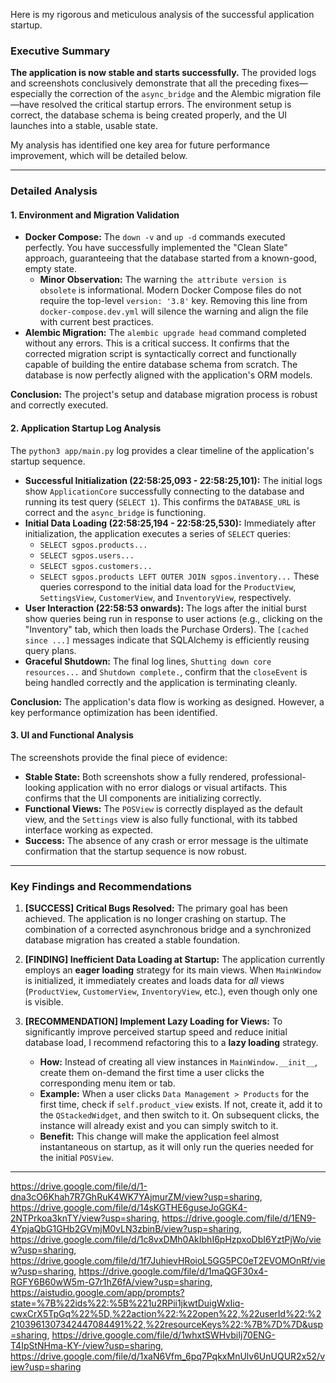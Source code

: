 Here is my rigorous and meticulous analysis of the successful application startup.

### Executive Summary

**The application is now stable and starts successfully.** The provided logs and screenshots conclusively demonstrate that all the preceding fixes—especially the correction of the `async_bridge` and the Alembic migration file—have resolved the critical startup errors. The environment setup is correct, the database schema is being created properly, and the UI launches into a stable, usable state.

My analysis has identified one key area for future performance improvement, which will be detailed below.

---

### Detailed Analysis

#### 1. Environment and Migration Validation

*   **Docker Compose:** The `down -v` and `up -d` commands executed perfectly. You have successfully implemented the "Clean Slate" approach, guaranteeing that the database started from a known-good, empty state.
    *   **Minor Observation:** The warning `the attribute version is obsolete` is informational. Modern Docker Compose files do not require the top-level `version: '3.8'` key. Removing this line from `docker-compose.dev.yml` will silence the warning and align the file with current best practices.
*   **Alembic Migration:** The `alembic upgrade head` command completed without any errors. This is a critical success. It confirms that the corrected migration script is syntactically correct and functionally capable of building the entire database schema from scratch. The database is now perfectly aligned with the application's ORM models.

**Conclusion:** The project's setup and database migration process is robust and correctly executed.

#### 2. Application Startup Log Analysis

The `python3 app/main.py` log provides a clear timeline of the application's startup sequence.

*   **Successful Initialization (22:58:25,093 - 22:58:25,101):** The initial logs show `ApplicationCore` successfully connecting to the database and running its test query (`SELECT 1`). This confirms the `DATABASE_URL` is correct and the `async_bridge` is functioning.
*   **Initial Data Loading (22:58:25,194 - 22:58:25,530):** Immediately after initialization, the application executes a series of `SELECT` queries:
    *   `SELECT sgpos.products...`
    *   `SELECT sgpos.users...`
    *   `SELECT sgpos.customers...`
    *   `SELECT sgpos.products LEFT OUTER JOIN sgpos.inventory...`
    These queries correspond to the initial data load for the `ProductView`, `SettingsView`, `CustomerView`, and `InventoryView`, respectively.
*   **User Interaction (22:58:53 onwards):** The logs after the initial burst show queries being run in response to user actions (e.g., clicking on the "Inventory" tab, which then loads the Purchase Orders). The `[cached since ...]` messages indicate that SQLAlchemy is efficiently reusing query plans.
*   **Graceful Shutdown:** The final log lines, `Shutting down core resources...` and `Shutdown complete.`, confirm that the `closeEvent` is being handled correctly and the application is terminating cleanly.

**Conclusion:** The application's data flow is working as designed. However, a key performance optimization has been identified.

#### 3. UI and Functional Analysis

The screenshots provide the final piece of evidence:

*   **Stable State:** Both screenshots show a fully rendered, professional-looking application with no error dialogs or visual artifacts. This confirms that the UI components are initializing correctly.
*   **Functional Views:** The `POSView` is correctly displayed as the default view, and the `Settings` view is also fully functional, with its tabbed interface working as expected.
*   **Success:** The absence of any crash or error message is the ultimate confirmation that the startup sequence is now robust.

---

### Key Findings and Recommendations

1.  **[SUCCESS] Critical Bugs Resolved:** The primary goal has been achieved. The application is no longer crashing on startup. The combination of a corrected asynchronous bridge and a synchronized database migration has created a stable foundation.

2.  **[FINDING] Inefficient Data Loading at Startup:** The application currently employs an **eager loading** strategy for its main views. When `MainWindow` is initialized, it immediately creates and loads data for *all* views (`ProductView`, `CustomerView`, `InventoryView`, etc.), even though only one is visible.

3.  **[RECOMMENDATION] Implement Lazy Loading for Views:** To significantly improve perceived startup speed and reduce initial database load, I recommend refactoring this to a **lazy loading** strategy.
    *   **How:** Instead of creating all view instances in `MainWindow.__init__`, create them on-demand the first time a user clicks the corresponding menu item or tab.
    *   **Example:** When a user clicks `Data Management > Products` for the first time, check if `self.product_view` exists. If not, create it, add it to the `QStackedWidget`, and then switch to it. On subsequent clicks, the instance will already exist and you can simply switch to it.
    *   **Benefit:** This change will make the application feel almost instantaneous on startup, as it will only run the queries needed for the initial `POSView`.

---
https://drive.google.com/file/d/1-dna3cO6Khah7R7GhRuK4WK7YAjmurZM/view?usp=sharing, https://drive.google.com/file/d/14sKGTHE6guseJoGGK4-2NTPrkoa3knTY/view?usp=sharing, https://drive.google.com/file/d/1EN9-4YpjaQbG1GHb2GVmjM0vLN3zbinB/view?usp=sharing, https://drive.google.com/file/d/1c8vxDMh0AkIbhI6pHzpxoDbI6YztPjWo/view?usp=sharing, https://drive.google.com/file/d/1f7JuhievHRoioL5GG5PC0eT2EVOMOnRf/view?usp=sharing, https://drive.google.com/file/d/1maQGF30x4-RGFY6B60wW5m-G7r1hZ6fA/view?usp=sharing, https://aistudio.google.com/app/prompts?state=%7B%22ids%22:%5B%221u2RPii1jkwtDuigWxIiq-cwxCrX5TpGq%22%5D,%22action%22:%22open%22,%22userId%22:%22103961307342447084491%22,%22resourceKeys%22:%7B%7D%7D&usp=sharing, https://drive.google.com/file/d/1whxtSWHvbiIj70ENG-T4IpStNHma-KY-/view?usp=sharing, https://drive.google.com/file/d/1xaN6Vfm_6pq7PqkxMnUlv6UnUQUR2x52/view?usp=sharing

